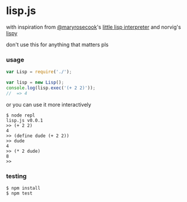 # lisp.js

with inspiration from [@maryrosecook](https://github.com/maryrosecook)'s [little lisp interpreter](http://maryrosecook.com/blog/post/little-lisp-interpreter) and norvig's [lispy](http://norvig.com/lispy.html)

don't use this for anything that matters pls

### usage

```js
var Lisp = require('./');

var lisp = new Lisp();
console.log(lisp.exec('(+ 2 2)'));
//  => 4
```

or you can use it more interactively

```shell
$ node repl
lisp.js v0.0.1
>> (+ 2 2)
4
>> (define dude (+ 2 2))
>> dude
4
>> (* 2 dude)
8
>>
```

### testing

```shell
$ npm install
$ npm test
```
